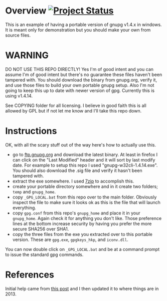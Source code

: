 Overview [![Project Status](http://stillmaintained.com/vrillusions/gnupg-portable.png)](http://stillmaintained.com/vrillusions/gnupg-portable)
========

This is an example of having a portable version of gnupg v1.4.x in windows. It is meant only for demonstration but you should make your own from source files.

WARNING
=======

DO NOT USE THIS REPO DIRECTLY! Yes I'm of good intent and you can assume I'm of good intent but there's no guarantee these files haven't been tampered with. You should download the binary from gnupg.org, verify it, and use those files to build your own portable gnupg setup. Also I'm not going to keep this up to date with newer version of gpg. Currently this is using v1.4.14.

See COPYING folder for all licensing. I believe in good faith this is all allowed by GPL but if not let me know and I'll take this repo down.

Instructions
============

OK, with all the scary stuff out of the way here's how to actually use this.

* go to [ftp.gnupg.org](ftp://ftp.gnupg.org/gcrypt/binary/) and download the latest binary. At least in firefox I can click on the "Last Modified" header and it will sort by last modify date. For example to setup this repo I used "gnupg-w32cli-1.4.14.exe". You should also download the .sig file and verify it hasn't been tampered with.
* extract the exe somewhere. I used [7zip](http://www.7-zip.org/) to accomplish this.
* create your portable directory somewhere and in it create two folders; `temp` and `gnupg_home`.
* copy `_GPG_LOCAL.bat` from this repo over to the main folder. Obviously inspect the file to make sure it looks ok as this is the file that will launch everything.
* copy `gpg.conf` from this repo's `gnupg_home` and place it in your `gnupg_home`. Again check it for anything you don't like.  Those preference lines at the bottom increase security by having you prefer the more secure SHA256 over SHA1.
* copy the three files from the exe you extracted over to this portable version.  These are `gpg.exe`, `gpgkeys_hkp`, and `iconv.dll`.

You can now double click on `_GPG_LOCAL.bat` and be at a command prompt to issue the standard gpg commands.

References
==========

Initial help came from [this post](http://portableapps.com/node/10701#comment-133244) and I then updated it to where things are in 2013.
